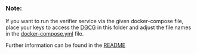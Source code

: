 ### Note: 

If you want to run the verifier service via the given docker-compose file, place your keys to access the 
[DGCG](https://https://github.com/eu-digital-green-certificates/dgc-gateway) in this folder and adjust the file names
in the [docker-compose.yml](../docker-compose.yml) file.

Further information can be found in the [README](../README.md)
